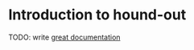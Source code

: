 # Introduction to hound-out

TODO: write [great documentation](http://jacobian.org/writing/what-to-write/)
